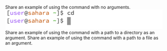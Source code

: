 Share an example of using the command with no arguments.
![Image](image/1.png)
Share an example of using the command with a path to a directory as an argument.
Share an example of using the command with a path to a file as an argument.
